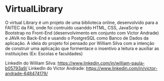 # VirtualLibrary
O virtual Library é um projeto de uma biblioteca online, desenvolvido para a FAITEC da FAI, onde foi contruído usanddo HTML, CSS, JavaScrip e Bootstrap no Front-End (desenvolvimento em conjunto com Victor Andrade)
e JAVA no Back-End e usando o PostgreSQL como Banco de Dados da aplicação. 
A ideia do projeto foi pensado por William Silva com a intenção de construir uma aplicação que formentace o insentivo a leitura e auxíliar as instituições (Ex: Escolas e faculdades)

LinkedIn do William Silva: <https://www.linkedin.com/in/william-paula-b05793a9/>
LinkedIn do Victor Andrade: <https://www.linkedin.com/in/victor-andrade-648474179/>
